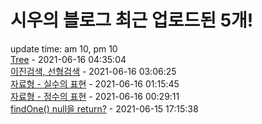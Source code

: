 # 시우의 블로그 최근 업로드된 5개!<br>

update time: am 10, pm 10<br>[Tree](https://velog.io/@dev_shu/Tree) - 2021-06-16 04:35:04<br>
[이진검색, 선형검색](https://velog.io/@dev_shu/%EC%9D%B4%EC%A7%84%EA%B2%80%EC%83%89-%EC%84%A0%ED%98%95%EA%B2%80%EC%83%89) - 2021-06-16 03:06:25<br>
[자료형 - 실수의 표현](https://velog.io/@dev_shu/%EC%9E%90%EB%A3%8C%ED%98%95-%EC%8B%A4%EC%88%98%EC%9D%98-%ED%91%9C%ED%98%84) - 2021-06-16 01:15:45<br>
[자료형 - 정수의 표현](https://velog.io/@dev_shu/%EC%9E%90%EB%A3%8C%ED%98%95) - 2021-06-16 00:29:11<br>
[findOne() null을 return?](https://velog.io/@dev_shu/findOne-null%EC%9D%84-return) - 2021-06-15 17:15:38<br>

